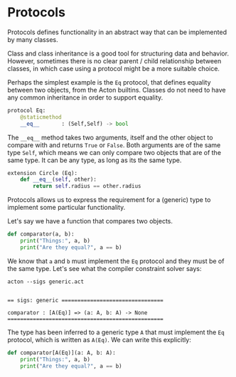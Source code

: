 # Protocols

Protocols defines functionality in an abstract way that can be implemented by many classes.

Class and class inheritance is a good tool for structuring data and behavior. However, sometimes there is no clear parent / child relationship between classes, in which case using a protocol might be a more suitable choice.

Perhaps the simplest example is the `Eq` protocol, that defines equality between two objects, from the Acton builtins. Classes do not need to have any common inheritance in order to support equality.

```python
protocol Eq:
    @staticmethod
    __eq__       : (Self,Self) -> bool
```

The `__eq__` method takes two arguments, itself and the other object to compare with and returns `True` or `False`. Both arguments are of the same type `Self`, which means we can only compare two objects that are of the same type. It can be any type, as long as its the same type.

```python
extension Circle (Eq):
    def __eq__(self, other):
        return self.radius == other.radius
```

Protocols allows us to express the requirement for a (generic) type to implement some particular functionality.

Let's say we have a function that compares two objects.

```python
def comparator(a, b):
    print("Things:", a, b)
    print("Are they equal?", a == b)
```

We know that `a` and `b` must implement the `Eq` protocol and they must be of the same type. Let's see what the compiler constraint solver says:
```console
acton --sigs generic.act


== sigs: generic ================================

comparator : [A(Eq)] => (a: A, b: A) -> None
=================================================
```

The type has been inferred to a generic type `A` that must implement the `Eq` protocol, which is written as `A(Eq)`. We can write this explicitly:

```python
def comparator[A(Eq)](a: A, b: A):
    print("Things:", a, b)
    print("Are they equal?", a == b)
```

